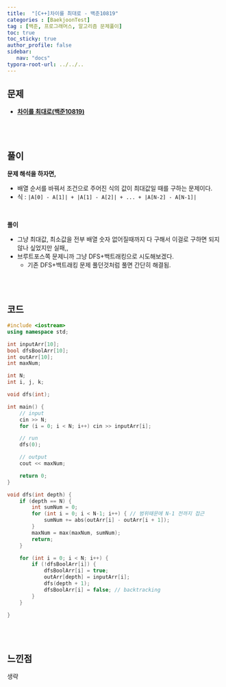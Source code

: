 ```yaml
---
title:  "[C++]차이를 최대로 - 백준10819"
categories : [BaekjoonTest]
tag : [백준, 프로그래머스, 알고리즘 문제풀이]
toc: true
toc_sticky: true
author_profile: false
sidebar:
   nav: "docs"
typora-root-url: ../../..
---
```




## 문제

* **[차이를 최대로(백준10819)](https://www.acmicpc.net/problem/10819)**

<br><br>

## 풀이

**문제 해석을 하자면,**

* 배열 순서를 바꿔서 조건으로 주어진 식의 값이 최대값일 때를 구하는 문제이다.
* 식 : `|A[0] - A[1]| + |A[1] - A[2]| + ... + |A[N-2] - A[N-1]|`

<br>

**풀이**

- 그냥 최대값, 최소값을 전부 배열 숫자 없어질때까지 다 구해서 이걸로 구하면 되지않나 싶었지만 실패,,
- 브루트포스쪽 문제니까 그냥 DFS+백트래킹으로 시도해보겠다.
  - 기존 DFS+백트래킹 문제 풀던것처럼 풀면 간단히 해결됨.


<br><br>

## 코드

```c++
#include <iostream>
using namespace std;

int inputArr[10];
bool dfsBoolArr[10];
int outArr[10];
int maxNum;

int N;
int i, j, k;

void dfs(int);

int main() {
	// input
	cin >> N;
	for (i = 0; i < N; i++) cin >> inputArr[i];

	// run
	dfs(0);

	// output
	cout << maxNum;

	return 0;
}

void dfs(int depth) {
	if (depth == N) {
		int sumNum = 0;
		for (int i = 0; i < N-1; i++) { // 범위때문에 N-1 전까지 접근
			sumNum += abs(outArr[i] - outArr[i + 1]);
		}
		maxNum = max(maxNum, sumNum);
		return;
	}

	for (int i = 0; i < N; i++) {
		if (!dfsBoolArr[i]) {
			dfsBoolArr[i] = true;
			outArr[depth] = inputArr[i];
			dfs(depth + 1);
			dfsBoolArr[i] = false; // backtracking
		}
	}

}
```

<br><br>

## 느낀점

생략
